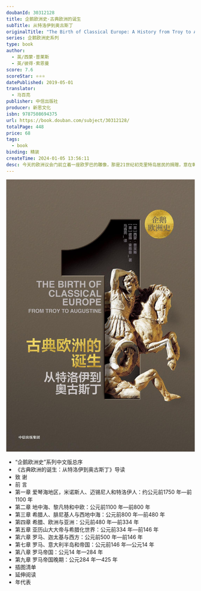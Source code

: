 ```yaml
---
doubanId: 30312128
title: 企鹅欧洲史·古典欧洲的诞生
subTitle: 从特洛伊到奥古斯丁
originalTitle: "The Birth of Classical Europe: A History from Troy to Augustine"
series: 企鹅欧洲史系列
type: book
author: 
  - 英/西蒙·普莱斯
  - 英/彼得·索恩曼
score: 7.6
scoreStar: ⭐⭐⭐
datePublished: 2019-05-01
translator: 
  - 马百亮
publisher: 中信出版社
producer: 新思文化
isbn: 9787508694375
url: https://book.douban.com/subject/30312128/
totalPage: 448
price: 68
tags:  
  - book
binding: 精装
createTime: 2024-01-05 13:56:11
desc: 今天的欧洲议会门前立着一座欧罗巴的雕像，那是21世纪初克里特岛居民的捐赠，意在彰显小岛在欧洲历史上的地位。毕竟，欧洲得名于传说被宙斯带到克里特岛的欧罗巴，米诺斯文明则得名于她的儿子。然而，欧罗巴神话成为欧洲象征，是19世纪的事；在希腊先民眼中，米诺斯也并非原始文明的创始人。我们对古典世界、对西方文明源头的认知，既源于过往，也出自当下。驱动古典世界向前发展的，不是我们对他们历史的了解，而是先民们自己对历史的了解。凿出我们如今所说西方文化基石的古希腊人、古罗马人，也有他们的神话，他们的过往，他们自己的记忆和历史。要理解他们的世界，就要先理解他们的记忆。从公元前第二千年中期到公元5世纪早期，从青铜时代到罗马帝国的一代又一代先民站在当下，回望过去，重构过往，不断定义自己和自己所居的世界。从泥板、遗迹、陶器、著作中，我们探寻跨越两个千年的历史，也探寻记忆留...(展开全部)今天的欧洲议会门前立着一座欧罗巴的雕像，那是21世纪初克里特岛居民的捐赠，意在彰显小岛在欧洲历史上的地位。毕竟，欧洲得名于传说被宙斯带到克里特岛的欧罗巴，米诺斯文明则得名于她的儿子。然而，欧罗巴神话成为欧洲象征，是19世纪的事；在希腊先民眼中，米诺斯也并非原始文明的创始人。我们对古典世界、对西方文明源头的认知，既源于过往，也出自当下。驱动古典世界向前发展的，不是我们对他们历史的了解，而是先民们自己对历史的了解。凿出我们如今所说西方文化基石的古希腊人、古罗马人，也有他们的神话，他们的过往，他们自己的记忆和历史。要理解他们的世界，就要先理解他们的记忆。从公元前第二千年中期到公元5世纪早期，从青铜时代到罗马帝国的一代又一代先民站在当下，回望过去，重构过往，不断定义自己和自己所居的世界。从泥板、遗迹、陶器、著作中，我们探寻跨越两个千年的历史，也探寻记忆留下的痕迹。像今天的我们一样，古时的人讲述、美化、利用着对过去的记忆。而古典欧洲，就诞生于这样层层叠叠的记忆之中。西蒙·普莱斯（Simon Price）生前为牛津大学古代史教授，专研希腊罗马宗教史。著有《仪式与权力》《古希腊人的宗教生活》等，为《牛津古典神话与宗教词典》的编者之一。彼得·索恩曼（Peter Thonemann）牛津大学古典学系古代史副教授，著有《希腊化时代》《迈安德河谷：从古代到拜占庭的历史地理学》等多部著作
---
```


![image](assets/s29918349.jpg)


  - “企鹅欧洲史”系列中文版总序
  - 《古典欧洲的诞生：从特洛伊到奥古斯丁》导读
  - 致 谢
  - 前 言
  - 第一章 爱琴海地区，米诺斯人、迈锡尼人和特洛伊人：约公元前1750 年—前1100 年
  - 第二章 地中海、黎凡特和中欧：公元前1100 年—前800 年
  - 第三章 希腊人、腓尼基人与西地中海：公元前800 年—前480 年
  - 第四章 希腊、欧洲与亚洲：公元前480 年—前334 年
  - 第五章 亚历山大大帝与希腊化世界：公元前334 年—前146 年
  - 第六章 罗马、迦太基与西方：公元前500 年—前146 年
  - 第七章 罗马、意大利半岛和帝国：公元前146 年—公元14 年
  - 第八章 罗马帝国：公元14 年—284 年
  - 第九章 罗马帝国晚期：公元284 年—425 年
  - 插图清单
  - 延伸阅读
  - 年代表


